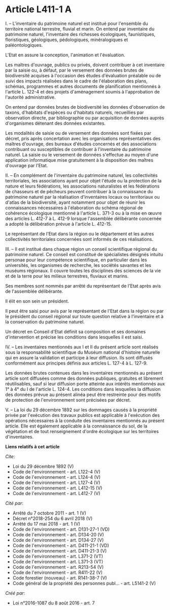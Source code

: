 # Article L411-1 A

I. – L'inventaire du patrimoine naturel est institué pour l'ensemble du territoire national terrestre, fluvial et marin. On
entend par inventaire du patrimoine naturel, l'inventaire des richesses écologiques, faunistiques, floristiques, géologiques,
pédologiques, minéralogiques et paléontologiques. 

L'Etat en assure la conception, l'animation et l'évaluation. 

Les maîtres d'ouvrage, publics ou privés, doivent contribuer à cet inventaire par la saisie ou, à défaut, par le versement
des données brutes de biodiversité acquises à l'occasion des études d'évaluation préalable ou de suivi des impacts réalisées
dans le cadre de l'élaboration des plans, schémas, programmes et autres documents de planification mentionnés à l'article L.
122-4 et des projets d'aménagement soumis à l'approbation de l'autorité administrative. 

On entend par données brutes de biodiversité les données d'observation de taxons, d'habitats d'espèces ou d'habitats
naturels, recueillies par observation directe, par bibliographie ou par acquisition de données auprès d'organismes détenant
des données existantes. 

Les modalités de saisie ou de versement des données sont fixées par décret, pris après concertation avec les organisations
représentatives des maîtres d'ouvrage, des bureaux d'études concernés et des associations contribuant ou susceptibles de
contribuer à l'inventaire du patrimoine naturel. La saisie ou le versement de données s'effectue au moyen d'une application
informatique mise gratuitement à la disposition des maîtres d'ouvrage par l'Etat. 

II. – En complément de l'inventaire du patrimoine naturel, les collectivités territoriales, les associations ayant pour objet
l'étude ou la protection de la nature et leurs fédérations, les associations naturalistes et les fédérations de chasseurs et
de pêcheurs peuvent contribuer à la connaissance du patrimoine naturel par la réalisation d'inventaires locaux ou
territoriaux ou d'atlas de la biodiversité, ayant notamment pour objet de réunir les connaissances nécessaires à
l'élaboration du schéma régional de cohérence écologique mentionné à l'article L. 371-3 ou à la mise en œuvre des articles L.
412-7 à L. 412-9 lorsque l'assemblée délibérante concernée a adopté la délibération prévue à l'article L. 412-15. 

Le représentant de l'Etat dans la région ou le département et les autres collectivités territoriales concernées sont informés
de ces réalisations. 

III. – Il est institué dans chaque région un conseil scientifique régional du patrimoine naturel. Ce conseil est constitué de
spécialistes désignés intuitu personae pour leur compétence scientifique, en particulier dans les universités, les organismes
de recherche, les sociétés savantes et les muséums régionaux. Il couvre toutes les disciplines des sciences de la vie et de
la terre pour les milieux terrestres, fluviaux et marins. 

Ses membres sont nommés par arrêté du représentant de l'Etat après avis de l'assemblée délibérante. 

Il élit en son sein un président. 

Il peut être saisi pour avis par le représentant de l'Etat dans la région ou par le président du conseil régional sur toute
question relative à l'inventaire et à la conservation du patrimoine naturel. 

Un décret en Conseil d'Etat définit sa composition et ses domaines d'intervention et précise les conditions dans lesquelles
il est saisi. 

IV. – Les inventaires mentionnés aux I et II du présent article sont réalisés sous la responsabilité scientifique du Muséum
national d'histoire naturelle qui en assure la validation et participe à leur diffusion. Ils sont diffusés conformément aux
principes définis aux articles L. 127-4 à L. 127-9. 

Les données brutes contenues dans les inventaires mentionnés au présent article sont diffusées comme des données publiques,
gratuites et librement réutilisables, sauf si leur diffusion porte atteinte aux intérêts mentionnés aux 1° à 4° du I de
l'article L. 124-4. Les conditions dans lesquelles la diffusion des données prévue au présent alinéa peut être restreinte
pour des motifs de protection de l'environnement sont précisées par décret. 

V. – La loi du 29 décembre 1892 sur les dommages causés à la propriété privée par l'exécution des travaux publics est
applicable à l'exécution des opérations nécessaires à la conduite des inventaires mentionnés au présent article. Elle est
également applicable à la connaissance du sol, de la végétation et de tout renseignement d'ordre écologique sur les
territoires d'inventaires.

**Liens relatifs à cet article**

_Cite_:

  - Loi du 29 décembre 1892 (V)
  - Code de l'environnement - art. L122-4 (V)
  - Code de l'environnement - art. L124-4 (V)
  - Code de l'environnement - art. L127-4 (V)
  - Code de l'environnement - art. L412-15 (V)
  - Code de l'environnement - art. L412-7 (V)

_Cité par_:

  - Arrêté du 7 octobre 2011 - art. 1 (V)
  - Décret n°2018-254 du 6 avril 2018 (V)
  - Arrêté du 17 mai 2018 - art. 1 (V)
  - Code de l'environnement - art. D131-27-1 (VD)
  - Code de l'environnement - art. D134-20 (V)
  - Code de l'environnement - art. D134-27 (V)
  - Code de l'environnement - art. D411-21-1 (VD)
  - Code de l'environnement - art. D411-21-3 (V)
  - Code de l'environnement - art. L371-2 (VT)
  - Code de l'environnement - art. L371-3 (VT)
  - Code de l'environnement - art. R213-54 (V)
  - Code de l'environnement - art. R411-22 (V)
  - Code forestier (nouveau) - art. R141-38-7 (V)
  - Code général de la propriété des personnes publ... - art. L5141-2 (V)

_Créé par_:

  - Loi n°2016-1087 du 8 août 2016 - art. 7
